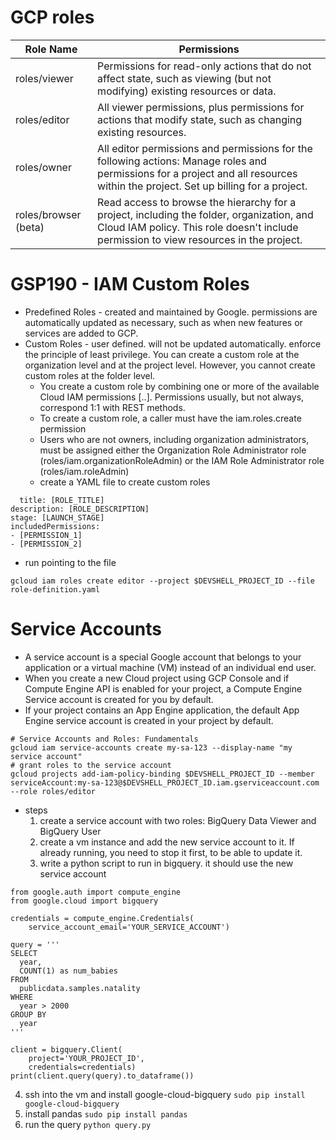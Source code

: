 # GCP roles
Role Name | Permissions
---|---
roles/viewer | Permissions for read-only actions that do not affect state, such as viewing (but not modifying) existing resources or data.
roles/editor | All viewer permissions, plus permissions for actions that modify state, such as changing existing resources.
roles/owner | All editor permissions and permissions for the following actions: Manage roles and permissions for a project and all resources within the project. Set up billing for a project.
roles/browser (beta) | Read access to browse the hierarchy for a project, including the folder, organization, and Cloud IAM policy. This role doesn't include permission to view resources in the project.

# GSP190 - IAM Custom Roles

- Predefined Roles - created and maintained by Google. permissions are automatically updated as necessary, such as when new features or services are added to GCP.
- Custom Roles - user defined. will not be updated automatically. enforce the principle of least privilege. You can create a custom role at the organization level and at the project level. However, you cannot create custom roles at the folder level. 
  - You create a custom role by combining one or more of the available Cloud IAM permissions [<service>.<resource>.<verb>]. Permissions usually, but not always, correspond 1:1 with REST methods.
  - To create a custom role, a caller must have the iam.roles.create permission
  - Users who are not owners, including organization administrators, must be assigned either the Organization Role Administrator role (roles/iam.organizationRoleAdmin) or the IAM Role Administrator role (roles/iam.roleAdmin)
  - create a YAML file to create custom roles
```
  title: [ROLE_TITLE]
description: [ROLE_DESCRIPTION]
stage: [LAUNCH_STAGE]
includedPermissions:
- [PERMISSION_1]
- [PERMISSION_2]
```
  - run pointing to the file
  ```
  gcloud iam roles create editor --project $DEVSHELL_PROJECT_ID --file role-definition.yaml
  ```
# Service Accounts
- A service account is a special Google account that belongs to your application or a virtual machine (VM) instead of an individual end user. 
- When you create a new Cloud project using GCP Console and if Compute Engine API is enabled for your project, a Compute Engine Service account is created for you by default. 
- If your project contains an App Engine application, the default App Engine service account is created in your project by default.
  
```
# Service Accounts and Roles: Fundamentals
gcloud iam service-accounts create my-sa-123 --display-name "my service account"
# grant roles to the service account
gcloud projects add-iam-policy-binding $DEVSHELL_PROJECT_ID --member serviceAccount:my-sa-123@$DEVSHELL_PROJECT_ID.iam.gserviceaccount.com --role roles/editor
```
- steps
  1. create a service account with two roles: BigQuery Data Viewer and BigQuery User
  2. create a vm instance and add the new service account to it. If already running, you need to stop it first, to be able to update it.
  3. write a python script to run in bigquery. it should use the new service account
```
from google.auth import compute_engine
from google.cloud import bigquery

credentials = compute_engine.Credentials(
    service_account_email='YOUR_SERVICE_ACCOUNT')

query = '''
SELECT
  year,
  COUNT(1) as num_babies
FROM
  publicdata.samples.natality
WHERE
  year > 2000
GROUP BY
  year
'''

client = bigquery.Client(
    project='YOUR_PROJECT_ID',
    credentials=credentials)
print(client.query(query).to_dataframe())
```
  4. ssh into the vm and install google-cloud-bigquery
  `sudo pip install google-cloud-bigquery`
  5. install pandas
  `sudo pip install pandas`
  5. run the query
  `python query.py`
  
  
